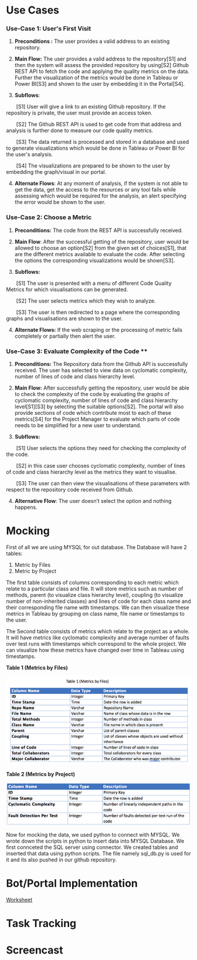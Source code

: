 # Use Cases

### Use-Case 1: User's First Visit

1.  **Preconditions :** The user provides a valid address to an existing repository. 

2.  **Main Flow:** The user provides a valid address to the repository[S1] and then the system will assess the provided repository by using[S2] Github REST API to fetch the code and applying the quality metrics on the data. Further the visualization of the metrics would be done in Tableau or Power BI[S3] and shown to the user by embedding it in the Portal[S4].  

1.  **Subflows**:

&nbsp;&nbsp;&nbsp;&nbsp;&nbsp;&nbsp; \[S1\] User will give a link to an existing Github repository. If the repository is private, the user must provide an access token.

&nbsp;&nbsp;&nbsp;&nbsp;&nbsp;&nbsp; \[S2\] The Github REST API is used to get code from that address and analysis is further done to measure our code quality metrics.

&nbsp;&nbsp;&nbsp;&nbsp;&nbsp;&nbsp; \[S3\] The data returned is processed and stored in a database and used to generate visualizations which would be done in Tableau or Power BI for the user's analysis.

&nbsp;&nbsp;&nbsp;&nbsp;&nbsp;&nbsp; \[S4\] The visualizations are prepared to be shown to the user by embedding the graph/visual in our portal.

4.  **Alternate Flows**: At any moment of analysis, if the system is not able to get the data, get the access to the resources or any tool fails while assessing which would be required for the analysis, an alert specifying the error would be shown to the user.

### Use-Case 2: Choose a Metric

1.  **Preconditions:** The code from the REST API is successfully
    received.

2.  **Main Flow**: After the successful getting of the repository, user
    would be allowed to choose an option[S2] from the given set of choices[S1],
    that are the different metrics available to evaluate the
    code. After selecting the options the corresponding visualizations would be shown[S3].

3.  **Subflows:**

&nbsp;&nbsp;&nbsp;&nbsp;&nbsp;&nbsp; \[S1\] The user is presented with a menu of different Code Quality Metrics for which visualisations can be generated.

&nbsp;&nbsp;&nbsp;&nbsp;&nbsp;&nbsp; \[S2\] The user selects metrics which they wish to analyze.

&nbsp;&nbsp;&nbsp;&nbsp;&nbsp;&nbsp; \[S3\] The user is then redirected to a page where the corresponding graphs and visualisations are shown to the user.

4.  **Alternate Flows:** If the web scraping or the processing of metric fails completely or partially then alert the user.

### Use-Case 3: Evaluate Complexity of the Code **

1.  **Preconditions:** The Repository data from the Github API is successfully
    received. The user has selected to view data on cyclomatic complexity, number of lines of code and class
    hierarchy level.

2.  **Main Flow:** After successfully getting the repository, user
    would be able to check the complexity of the code by evaluating the
    graphs of cyclomatic complexity, number of lines of code and class
    hierarchy level[S1][S3] by selecting the suitable options[S2]. The portal will also provide sections of code which
    contribute most to each of these metrics[S4] for the Project Manager to
    evaluate which parts of code needs to be simplified for a new user
    to understand.

3.  **Subflows:**

&nbsp;&nbsp;&nbsp;&nbsp;&nbsp;&nbsp; \[S1\] User selects the options they need for checking the complexity of the code.

&nbsp;&nbsp;&nbsp;&nbsp;&nbsp;&nbsp; \[S2\] in this case user chooses cyclomatic complexity, number of lines of code and class hierarchy level as the metrics they want to visualise.

&nbsp;&nbsp;&nbsp;&nbsp;&nbsp;&nbsp; \[S3\] The user can then view the visualisations of these parameters with respect to the repository code received from Github.

4.  **Alternative Flow**: The user doesn’t select the option and nothing
    happens.


# Mocking

First of all we are using MYSQL for out database. The Database will have 2 tables:
1.  Metric by Files
2.  Metric by Project

The first table consists of columns corresponding to each metric which relate to a particular class and file. It will store metrics such as number of methods, parent (to visualize class hierarchy level), coupling (to visualize number of non-inherited classes) and lines of code for each class name and their corresponding file name with timestamps. We can then visualize these metrics in Tableau by grouping on class name, file name or timestamps to the user.

The Second table consists of metrics which relate to the project as a whole. It will have metrics like cyclomatic complexity and average number of faults over test runs with timestamps which correspond to the whole project. We can visualize how these metrics have changed over time in Tableau using timestamps. 

**Table 1 (Metrics by Files)**

<img src="/images/MetricByFiles.png" alt="drawing" width="600"/>

**Table 2 (Metrics by Project)**

<img src="/images/MetricByProject.png" alt="drawing" width="600"/>

Now for mocking the data, we used python to connect with MYSQL. We wrote down the scripts in python to insert data into MYSQL Database. We first connceted the SQL server using connector. We created tables and inserted that data using python scripts. The file namely sql_db.py is used for it and its also pushed in our github repository.

# Bot/Portal Implementation
[Worksheet](csc510-project/WORKSHEET.md)

# Task Tracking

# Screencast

